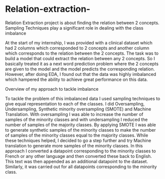 # Relation-extraction-
Relation Extraction project is about finding the relation between 2 concepts.  Sampling Techniques play a significant role in dealing with the class imbalance

At the start of my internship, I was provided with a clinical dataset which had 2 columns which corresponded to 2 concepts and another column which corresponds to the relation between the 2 concepts. The task was to build a model that could extract the relation between any 2 concepts. So I basically treated it as a next word prediction problem where the 2 concepts are given to the model and the model predicts the corresponding relation. However, after doing EDA, I found out that the data was highly imbalanced which hampered the ability to achieve great performance on this data.

Overview of my approach to tackle imbalance

To tackle the problem of this imbalanced data I used sampling techniques to give
equal representation to each of the classes. I did Oversampling, Undersampling,
Synthetic minority oversampling (SMOTE) and Machine Translation. With
oversampling I was able to increase the number of samples of the minority classes
and with undersampling I reduced the number of samples of the majority classes.
By applying SMOTE I was able to generate synthetic samples of the minority
classes to make the number of samples of the minority classes equal to the majority
classes. While these techniques helped, I decided to go a step further and try
Machine translation to generate more samples of the minority classes. In this
approach I converted a datapoint corresponding to the minority classes to French or
any other language and then converted these back to English. This text was then
appended as an additional datapoint to the dataset. Similarly, it was carried out for
all datapoints corresponding to the minority class.
